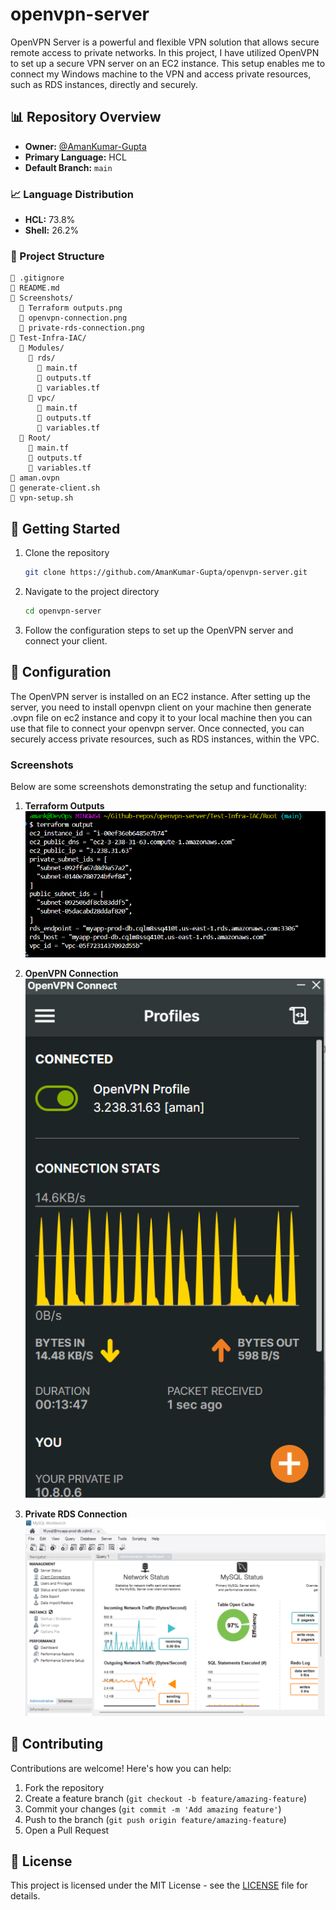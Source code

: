 # openvpn-server

OpenVPN Server is a powerful and flexible VPN solution that allows secure remote access to private networks. In this project, I have utilized OpenVPN to set up a secure VPN server on an EC2 instance. This setup enables me to connect my Windows machine to the VPN and access private resources, such as RDS instances, directly and securely.

## 📊 Repository Overview

- **Owner:** [@AmanKumar-Gupta](https://github.com/AmanKumar-Gupta)
- **Primary Language:** HCL
- **Default Branch:** `main`

### 📈 Language Distribution

- **HCL:** 73.8%
- **Shell:** 26.2%

### 📁 Project Structure

```
📄 .gitignore
📄 README.md
📁 Screenshots/
  📄 Terraform outputs.png
  📄 openvpn-connection.png
  📄 private-rds-connection.png
📁 Test-Infra-IAC/
  📁 Modules/
    📁 rds/
      📄 main.tf
      📄 outputs.tf
      📄 variables.tf
    📁 vpc/
      📄 main.tf
      📄 outputs.tf
      📄 variables.tf
  📁 Root/
    📄 main.tf
    📄 outputs.tf
    📄 variables.tf
📄 aman.ovpn
📄 generate-client.sh
📄 vpn-setup.sh
```

## 🚀 Getting Started

1. Clone the repository
   ```bash
   git clone https://github.com/AmanKumar-Gupta/openvpn-server.git
   ```

2. Navigate to the project directory
   ```bash
   cd openvpn-server
   ```

3. Follow the configuration steps to set up the OpenVPN server and connect your client.

## 🔧 Configuration

The OpenVPN server is installed on an EC2 instance. After setting up the server, you need to install openvpn client on your machine then generate .ovpn file on ec2 instance and copy it to your local machine then you can use that file to connect your openvpn server. Once connected, you can securely access private resources, such as RDS instances, within the VPC.

### Screenshots

Below are some screenshots demonstrating the setup and functionality:

1. **Terraform Outputs**  
   ![Terraform Outputs](Screenshots/Terraform%20outputs.png)

2. **OpenVPN Connection**  
   ![OpenVPN Connection](Screenshots/openvpn-connection.png)

3. **Private RDS Connection**  
   ![Private RDS Connection](Screenshots/private-rds-connection.png)

## 🤝 Contributing

Contributions are welcome! Here's how you can help:

1. Fork the repository
2. Create a feature branch (`git checkout -b feature/amazing-feature`)
3. Commit your changes (`git commit -m 'Add amazing feature'`)
4. Push to the branch (`git push origin feature/amazing-feature`)
5. Open a Pull Request

## 📝 License

This project is licensed under the MIT License - see the [LICENSE](LICENSE) file for details.
